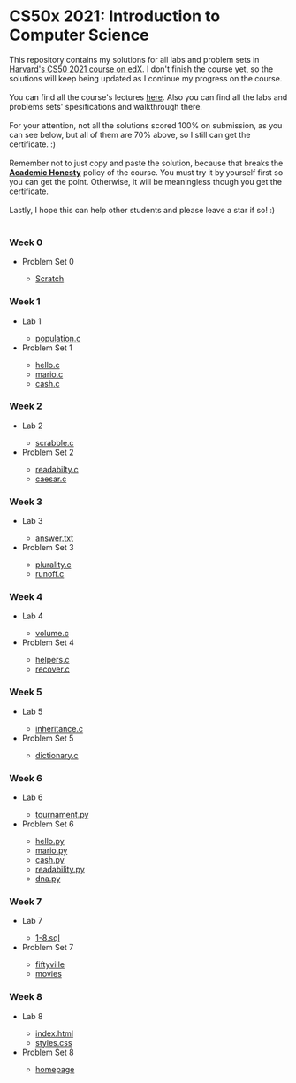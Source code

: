 # CS50x 2021: Introduction to Computer Science
This repository contains my solutions for all labs and problem sets in <a href='https://www.edx.org/course/cs50s-introduction-to-computer-science'>Harvard's CS50 2021 course on edX</a>. I don't finish the course yet, so the solutions will keep being updated as I continue my progress on the course.  <br><br>
You can find all the course's lectures <a href='https://cs50.harvard.edu/x/2021/'>here</a>. Also you can find all the labs and problems sets' spesifications and walkthrough there. <br><br>
For your attention, not all the solutions scored 100% on submission, as you can see below, but all of them are 70% above, so I still can get the certificate. :) <br><br>
Remember not to just copy and paste the solution, because that breaks the [**Academic Honesty**](https://docs.cs50.net/2016/fall/syllabus/cs50.html#academic-honesty) policy of the course. You must try it by yourself first so you can get the point. Otherwise, it will be meaningless though you get the certificate. <br><br>
Lastly, I hope this can help other students and please leave a star if so! :) <br><br>

<p></p><h3 style="text-align: left;">Week 0</h3><div><ul style="text-align: left;"><li>Problem Set 0</li><ul><li><a href="https://github.com/mufidu/cs50x/blob/main/Week%200/pset0/Get%20the%20ball.sb3">Scratch</a></li></ul></ul></div><h3 style="text-align: left;">Week 1</h3><div><ul style="text-align: left;"><li>Lab 1</li><ul><li><a href="https://github.com/mufidu/cs50x/blob/main/lab1/population.c">population.c</a></li></ul><li>Problem Set 1</li><ul><li><a href="https://github.com/mufidu/cs50x/blob/main/Week%201/pset1/hello/hello.c">hello.c</a></li><li><a href="https://github.com/mufidu/cs50x/blob/main/Week%201/pset1/mario/mario.c">mario.c</a></li><li><a href="https://github.com/mufidu/cs50x/blob/main/Week%201/pset1/cash/cash.c">cash.c</a>&nbsp;</li></ul></ul><h3 style="text-align: left;">Week 2</h3></div><div><ul style="text-align: left;"><li>Lab 2</li><ul><li><a href="https://github.com/mufidu/cs50x/blob/main/lab2/scrabble.c">scrabble.c</a></li></ul><li>Problem Set 2</li><ul><li><a href="https://github.com/mufidu/cs50x/blob/main/Week%202/pset2/readability/readability.c">readabilty.c</a></li><li><a href="https://github.com/mufidu/cs50x/blob/main/Week%202/pset2/caesar/caesar.c">caesar.c</a></li></ul></ul><h3 style="text-align: left;">Week 3</h3></div><div><ul style="text-align: left;"><li>Lab 3</li><ul><li><a href="https://github.com/mufidu/cs50x/blob/main/Week%203/lab3/answers.txt">answer.txt</a></li></ul><li>Problem Set 3</li><ul><li><a href="https://github.com/mufidu/cs50x/blob/main/Week%203/pset3/plurality/plurality.c">plurality.c</a></li><li><a href="https://github.com/mufidu/cs50x/blob/main/Week%203/pset3/runoff/runoff.c">runoff.c</a></li></ul></ul><h3 style="text-align: left;">Week 4</h3></div><div><ul style="text-align: left;"><li>Lab 4</li><ul><li><a href="https://github.com/mufidu/cs50x/blob/main/Week%204/lab4/volume.c">volume.c</a></li></ul><li>Problem Set 4</li><ul><li><a href="https://github.com/mufidu/cs50x/blob/main/Week%204/pset4/filter/helpers.c">helpers.c</a></li><li><a href="https://github.com/mufidu/cs50x/blob/main/Week%204/pset4/recover/recover.c">recover.c</a></li></ul></ul><h3 style="text-align: left;">Week 5</h3><div><ul style="text-align: left;"><li>Lab 5</li><ul><li><a href="https://github.com/mufidu/cs50x/blob/main/Week%205/lab5/lab5/inheritance.c">inheritance.c</a></li></ul><li>Problem Set 5</li><ul><li><a href="https://github.com/mufidu/cs50x/blob/main/Week%205/pset5/speller/dictionary.c">dictionary.c</a></li></ul></ul><h3 style="text-align: left;">Week 6</h3><div><ul style="text-align: left;"><li>Lab 6</li><ul><li><a href="https://github.com/mufidu/cs50x/blob/main/Week%206/lab6/tournament.py">tournament.py</a></li></ul><li>Problem Set 6</li><ul><li><a href="https://github.com/mufidu/cs50x/blob/main/Week%206/pset6/hello/hello.py">hello.py</a></li><li><a href="https://github.com/mufidu/cs50x/blob/main/Week%206/pset6/mario/mario.py">mario.py</a></li><li><a href="https://github.com/mufidu/cs50x/blob/main/Week%206/pset6/cash/cash.py">cash.py</a></li><li><a href="https://github.com/mufidu/cs50x/blob/main/Week%206/pset6/readability/readability.py">readability.py</a></li><li><a href="https://github.com/mufidu/cs50x/blob/main/Week%206/pset6/dna/dna.py">dna.py</a></li></ul></ul><h3 style="text-align: left;">Week 7</h3></div><div><ul style="text-align: left;"><li>Lab 7</li><ul><li><a href="https://github.com/mufidu/cs50x/tree/main/Week%207/lab7">1-8.sql</a></li></ul><li>Problem Set 7</li><ul><li><a href="https://github.com/mufidu/cs50x/tree/main/Week%207/pset7/fiftyville">fiftyville</a></li><li><a href="https://github.com/mufidu/cs50x/tree/main/Week%207/pset7/movies">movies</a></li></ul></ul></div><h3 style="text-align: left;">Week 8</h3></div><div><ul style="text-align: left;"><li>Lab 8</li><ul><li><a href="https://github.com/mufidu/cs50x/blob/main/Week%208/lab8/index.html">index.html</a></li><li><a href="https://github.com/mufidu/cs50x/blob/main/Week%208/lab8/styles.css">styles.css</a></li></ul><li>Problem Set 8</li><ul><li><a href="https://github.com/mufidu/cs50x/tree/main/Week%208/pset8/homepage">homepage</a></li></ul></ul></div><div><br /></div><div><br /></div><div><br /></div><div><br /></div><div><br /></div><div><br /></div><div><br /></div><div><br /></div><div><br /></div><div><br /></div><div><br /></div><div><br /></div><div><br /></div><div><br /></div><div><br /></div><div><br /></div><div><br /></div><div><br /></div><div><br /></div><div><br /></div><div><br /></div><div><br /></div><div><br /></div><div><br /></div><div><br /></div><div><br /></div><div><br /></div><div><br /></div><div><br /></div><div><br /></div><div><br /></div><div><br /></div><div><br /></div><div><br /></div><div><br /></div><div><br /></div><div><br /></div><div><br /></div><div><br /></div><div><br /></div><div><br /></div><div><br /></div><div><br /></div><div><br /></div><div><br /></div><div><br /></div><div><br /></div><div><br /></div><div><br /></div></div><div><br /></div><div><br /></div><div><br /></div><div><br /></div><p></p>
